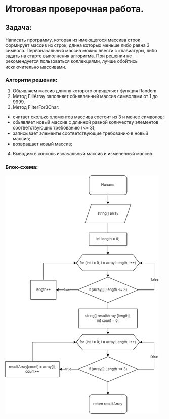 # Итоговая проверочная работа.

## Задача:
Написать программу, которая из имеющегося массива строк формирует массив из строк, длина которых меньше либо равна 3 символа. Первоначальный массив можно ввести с клавиатуры, либо задать на старте выполнения алгоритма. При решении не рекомендуется пользоваться коллекциями, лучше обойтись исключительно массивами.

### Алгоритм решения:
1. Обьявляем массив длинну которого опряделяет функция Random.
2. Метод FillArray  заполняет обьявленный массив символами от 1 до 9999.
3. Метод FilterFor3Char: 
- считает сколько элементов массива состоит из 3 и менее символов;
- обьявляет новый массив с длинной равной количеству элементов соответствующих требованию (<= 3);
- записывает элементы соответствующие требованию в новый массив;
- возвращает новый массив;
4. Выводим в консоль изначальный массив и измененный массив.

### Блок-схема:
![Блок-схема](Алгоритм.png)